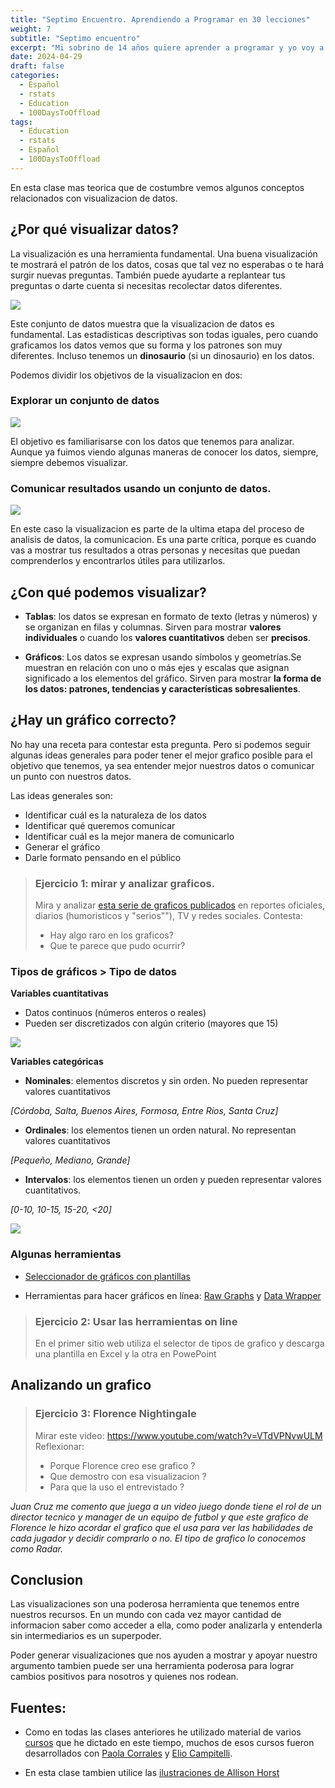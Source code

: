 ```yaml
---
title: "Septimo Encuentro. Aprendiendo a Programar en 30 lecciones"
weight: 7
subtitle: "Septimo encuentro"
excerpt: "Mi sobrino de 14 años quiere aprender a programar y yo voy a enseñarle. En esta clase mas teorica que de costumbre vemos algunos conceptos relacionados con visualizacion de datos."
date: 2024-04-29
draft: false
categories:
  - Español
  - rstats
  - Education
  - 100DaysToOffload
tags: 
  - Education
  - rstats
  - Español
  - 100DaysToOffload
---
```


En esta clase mas teorica que de costumbre vemos algunos conceptos relacionados con visualizacion de datos.

## ¿Por qué visualizar datos? 

La visualización es una herramienta fundamental. Una buena visualización te mostrará el patrón de los datos, cosas que tal vez no esperabas o te hará surgir nuevas preguntas. También puede ayudarte a replantear tus preguntas o darte cuenta si necesitas recolectar datos diferentes.

![](DataSaurus.gif)

Este conjunto de datos muestra que la visualizacion de datos es fundamental.  Las estadisticas descriptivas son todas iguales, pero cuando graficamos los datos vemos que su forma y los patrones son muy diferentes.  Incluso tenemos un **dinosaurio** (si un dinosaurio) en los datos. 

Podemos dividir los objetivos de la visualizacion en dos:

### Explorar un conjunto de datos

![](ggplot2_exploration_es.png)

El objetivo es familiarisarse con los datos que tenemos para analizar.  Aunque ya fuimos viendo algunas maneras de conocer los datos, siempre, siempre debemos visualizar. 

### Comunicar resultados usando un conjunto de datos.

![](ggplot2_obra_maestra.png)

En este caso la visualizacion es parte de la ultima etapa del proceso de analisis de datos, la comunicacion.  Es una parte crítica, porque es cuando vas a mostrar tus resultados a otras personas y necesitas que puedan comprenderlos y encontrarlos útiles para utilizarlos. 


## ¿Con qué podemos visualizar?

* **Tablas**: los datos se expresan en formato de texto (letras y números) y se organizan en filas y columnas. Sirven para mostrar **valores individuales** o cuando los **valores cuantitativos** deben ser **precisos**.

* **Gráficos**: Los datos se expresan usando símbolos y geometrías.Se muestran en relación con uno o más ejes y escalas que asignan significado a los elementos del gráfico. Sirven para mostrar **la forma de los datos: patrones, tendencias y características sobresalientes**.

## ¿Hay un gráfico correcto?

No hay una receta para contestar esta pregunta.  Pero si podemos seguir algunas ideas generales para poder tener el mejor grafico posible para el objetivo que tenemos, ya sea entender mejor nuestros datos o comunicar un punto con nuestros datos.

Las ideas generales son:

- Identificar cuál es la naturaleza de los datos
- Identificar qué queremos comunicar
- Identificar cuál es la mejor manera de comunicarlo 
- Generar el gráfico
- Darle formato pensando en el público

> ### Ejercicio 1: mirar y analizar graficos.
> Mira y analizar [esta serie de graficos publicados](https://docs.google.com/presentation/d/1d-o7U6dkmmUYrNYPiURj10SVEWyX6k0ZzUNvwLRzSKw/edit?usp=sharing) en reportes oficiales, diarios (humoristicos y "serios""), TV y redes sociales. Contesta:
> - Hay algo raro en los graficos?
> - Que te parece que pudo ocurrir?

### Tipos de gráficos > Tipo de datos

**Variables cuantitativas** 

- Datos continuos (números enteros o reales)
- Pueden ser discretizados con algún criterio (mayores que 15)

![](continuous_discrete.png)


**Variables categóricas**

* **Nominales**: elementos discretos y sin orden. No pueden representar valores cuantitativos

_[Córdoba, Salta, Buenos Aires, Formosa, Entre Ríos, Santa Cruz]_

* **Ordinales**: los elementos tienen un orden natural. No representan valores cuantitativos 

_[Pequeño, Mediano, Grande]_

* **Intervalos**: los elementos tienen un orden y pueden representar valores cuantitativos. 

_[0-10, 10-15, 15-20, <20]_

![](nominal_ordinal_binary.png)

### Algunas herramientas

* [Seleccionador de gráficos con plantillas](http://labs.juiceanalytics.com/chartchooser/index.html) 

* Herramientas para hacer gráficos en línea: [Raw Graphs](http://rawgraphs.io/) y [Data Wrapper](https://www.datawrapper.de/)
  
> ### Ejercicio 2: Usar las herramientas on line
> En el primer sitio web utiliza el selector de tipos de grafico y descarga una plantilla en Excel y la otra en PowePoint

## Analizando un grafico

> ### Ejercicio 3: Florence Nightingale
> Mirar este video: https://www.youtube.com/watch?v=VTdVPNvwULM
> Reflexionar:
> - Porque Florence creo ese grafico ?
> - Que demostro con esa visualizacion ?
> - Para que la uso el entrevistado ?

_Juan Cruz me comento que juega a un video juego donde tiene el rol de un director tecnico y manager de un equipo de futbol y que este grafico de Florence le hizo acordar el grafico que el usa para ver las habilidades de cada jugador y decidir comprarlo o no.  El tipo de grafico lo conocemos como Radar._

## Conclusion

Las visualizaciones son una poderosa herramienta que tenemos entre nuestros recursos. En un mundo con cada vez mayor cantidad de informacion saber como acceder a ella, como poder analizarla y entenderla sin intermediarios es un superpoder.  

Poder generar visualizaciones que nos ayuden a mostrar y apoyar nuestro argumento tambien puede ser una herramienta poderosa para lograr cambios positivos para nosotros y quienes nos rodean. 


## Fuentes:

- Como en todas las clases anteriores he utilizado material de varios [cursos](/courses/) que he dictado en este tiempo, muchos de esos cursos fueron desarrollados con [Paola Corrales](https://paocorrales.github.io) y [Elio Campitelli](https://eliocamp.github.io).

- En esta clase tambien utilice las [ilustraciones de Allison Horst](https://allisonhorst.com/data-science-art)